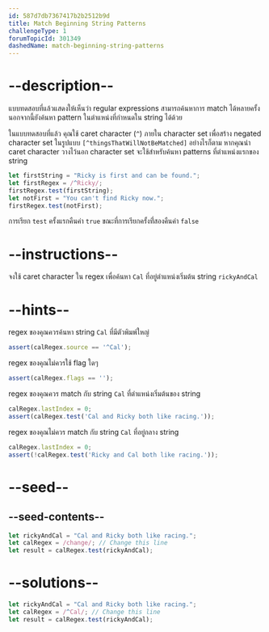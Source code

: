 ```yaml
---
id: 587d7db7367417b2b2512b9d
title: Match Beginning String Patterns
challengeType: 1
forumTopicId: 301349
dashedName: match-beginning-string-patterns
---
```


# --description--

แบบทดสอบที่แล้วแสดงให้เห็นว่า regular expressions สามารถค้นหาการ match ได้หลายครั้ง นอกจากนี้ยังค้นหา pattern ในตำแหน่งที่กำหนดใน string ได้ด้วย

ในแบบทดสอบที่แล้ว คุณใช้ caret character (`^`) ภายใน character set เพื่อสร้าง negated character set ในรูปแบบ `[^thingsThatWillNotBeMatched]` อย่างไรก็ตาม หากคุณนำ caret character วางไว้นอก character set จะใช้สำหรับค้นหา patterns ที่ตำแหน่งแรกของ string

```js
let firstString = "Ricky is first and can be found.";
let firstRegex = /^Ricky/;
firstRegex.test(firstString);
let notFirst = "You can't find Ricky now.";
firstRegex.test(notFirst);
```

การเรียก `test` ครั้งแรกคืนค่า `true` ขณะที่การเรียกครั้งท่ี่สองคืนค่า `false`

# --instructions--

จงใช้ caret character ใน regex เพื่อค้นหา `Cal` ที่อยู่ตำแหน่งเริ่มต้น string `rickyAndCal`

# --hints--

regex ของคุณควรค้นหา string `Cal` ที่มีตัวพิมพ์ใหญ่

```js
assert(calRegex.source == '^Cal');
```

regex ของคุณไม่ควรใช้ flag ใดๆ

```js
assert(calRegex.flags == '');
```

regex ของคุณควร match กับ string `Cal` ที่ตำแหน่งเริ่มต้นของ string

```js
calRegex.lastIndex = 0;
assert(calRegex.test('Cal and Ricky both like racing.'));
```

regex ของคุณไม่ควร match กับ string `Cal` ที่อยู่กลาง string

```js
calRegex.lastIndex = 0;
assert(!calRegex.test('Ricky and Cal both like racing.'));
```

# --seed--

## --seed-contents--

```js
let rickyAndCal = "Cal and Ricky both like racing.";
let calRegex = /change/; // Change this line
let result = calRegex.test(rickyAndCal);
```

# --solutions--

```js
let rickyAndCal = "Cal and Ricky both like racing.";
let calRegex = /^Cal/; // Change this line
let result = calRegex.test(rickyAndCal);
```
